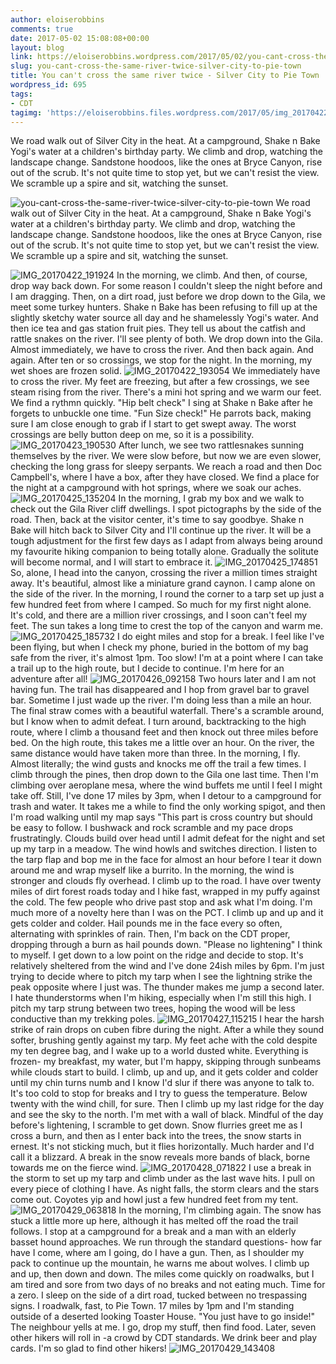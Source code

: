 ```yaml
---
author: eloiserobbins
comments: true
date: 2017-05-02 15:08:08+00:00
layout: blog
link: https://eloiserobbins.wordpress.com/2017/05/02/you-cant-cross-the-same-river-twice-silver-city-to-pie-town/
slug: you-cant-cross-the-same-river-twice-silver-city-to-pie-town
title: You can't cross the same river twice - Silver City to Pie Town
wordpress_id: 695
tags:
- CDT
tagimg: 'https://eloiserobbins.files.wordpress.com/2017/05/img_20170422_181656.jpg'
---
```


We road walk out of Silver City in the heat. At a campground, Shake n Bake Yogi's water at a children's birthday party. We climb and drop, watching the landscape change. Sandstone hoodoos, like the ones at Bryce Canyon, rise out of the scrub. It's not quite time to stop yet, but we can't resist the view. We scramble up a spire and sit, watching the sunset.


![you-cant-cross-the-same-river-twice-silver-city-to-pie-town](https://eloiserobbins.files.wordpress.com/2017/05/img_20170422_181656.jpg)
We road walk out of Silver City in the heat. At a campground, Shake n Bake Yogi's water at a children's birthday party. We climb and drop, watching the landscape change. Sandstone hoodoos, like the ones at Bryce Canyon, rise out of the scrub. It's not quite time to stop yet, but we can't resist the view. We scramble up a spire and sit, watching the sunset.

![IMG_20170422_191924](https://eloiserobbins.files.wordpress.com/2017/05/img_20170422_191924.jpg)
In the morning, we climb. And then, of course, drop way back down. For some reason I couldn't sleep the night before and I am dragging. Then, on a dirt road, just before we drop down to the Gila, we meet some turkey hunters. Shake n Bake has been refusing to fill up at the slightly sketchy water source all day and he shamelessly Yogi's water. And then ice tea and gas station fruit pies. They tell us about the catfish and rattle snakes on the river. I'll see plenty of both.
We drop down into the Gila. Almost immediately, we have to cross the river. And then back again. And again. After ten or so crossings, we stop for the night. In the morning, my wet shoes are frozen solid.
![IMG_20170422_193054](https://eloiserobbins.files.wordpress.com/2017/05/img_20170422_193054.jpg)
We immediately have to cross the river. My feet are freezing, but after a few crossings, we see steam rising from the river. There's a mini hot spring and we warm our feet. We find a rythmn quickly. "Hip belt check" I sing at Shake n Bake after he forgets to unbuckle one time. "Fun Size check!" He parrots back, making sure I am close enough to grab if I start to get swept away. The worst crossings are belly button deep on me, so it is a possibility.
![IMG_20170423_190530](https://eloiserobbins.files.wordpress.com/2017/05/img_20170423_190530.jpg)
After lunch, we see two rattlesnakes sunning themselves by the river. We were slow before, but now we are even slower, checking the long grass for sleepy serpants. We reach a road and then Doc Campbell's, where I have a box, after they have closed. We find a place for the night at a campground with hot springs, where we soak our aches.
![IMG_20170425_135204](https://eloiserobbins.files.wordpress.com/2017/05/img_20170425_135204.jpg)
In the morning, I grab my box and we walk to check out the Gila River cliff dwellings. I spot pictographs by the side of the road. Then, back at the visitor center, it's time to say goodbye. Shake n Bake will hitch back to Silver City and I'll continue up the river. It will be a tough adjustment for the first few days as I adapt from always being around my favourite hiking companion to being totally alone. Gradually the solitute will become normal, and I will start to embrace it.
![IMG_20170425_174851](https://eloiserobbins.files.wordpress.com/2017/05/img_20170425_174851.jpg)
So, alone, I head into the canyon, crossing the river a million times straight away. It's beautiful, almost like a miniature grand caynon. I camp alone on the side of the river.
In the morning, I round the corner to a tarp set up just a few hundred feet from where I camped. So much for my first night alone. It's cold, and there are a million river crossings, and I soon can't feel my feet. The sun takes a long time to crest the top of the canyon and warm me.
![IMG_20170425_185732](https://eloiserobbins.files.wordpress.com/2017/05/img_20170425_185732.jpg)
I do eight miles and stop for a break. I feel like I've been flying, but when I check my phone, buried in the bottom of my bag safe from the river, it's almost 1pm. Too slow! I'm at a point where I can take a trail up to the high route, but I decide to continue. I'm here for an adventure after all!
![IMG_20170426_092158](https://eloiserobbins.files.wordpress.com/2017/05/img_20170426_092158.jpg)
Two hours later and I am not having fun. The trail has disappeared and I hop from gravel bar to gravel bar. Sometime I just wade up the river. I'm doing less than a mile an hour. The final straw comes with a beautiful waterfall. There's a scramble around, but I know when to admit defeat. I turn around, backtracking to the high route, where I climb a thousand feet and then knock out three miles before bed. On the high route, this takes me a little over an hour. On the river, the same distance would have taken more than three.
In the morning, I fly. Almost literally; the wind gusts and knocks me off the trail a few times. I climb through the pines, then drop down to the Gila one last time. Then I'm climbing over aeroplane mesa, where the wind buffets me until I feel I might take off. Still, I've done 17 miles by 3pm, when I detour to a campground for trash and water. It takes me a while to find the only working spigot, and then I'm road walking until my map says "This part is cross country but should be easy to follow. I bushwack and rock scramble and my pace drops frustratingly. Clouds build over head until I admit defeat for the night and set up my tarp in a meadow. The wind howls and switches direction. I listen to the tarp flap and bop me in the face for almost an hour before I tear it down around me and wrap myself like a burrito.
In the morning, the wind is stronger and clouds fly overhead. I climb up to the road. I have over twenty miles of dirt forest roads today and I hike fast, wrapped in my puffy against the cold. The few people who drive past stop and ask what I'm doing. I'm much more of a novelty here than I was on the PCT.
I climb up and up and it gets colder and colder. Hail pounds me in the face every so often, alternating with sprinkles of rain. Then, I'm back on the CDT proper, dropping through a burn as hail pounds down. "Please no lightening" I think to myself. I get down to a low point on the ridge and decide to stop. It's relatively sheltered from the wind and I've done 24ish miles by 6pm. I'm just trying to decide where to pitch my tarp when I see the lightning strike the peak opposite where I just was. The thunder makes me jump a second later. I hate thunderstorms when I'm hiking, especially when I'm still this high. I pitch my tarp strung between two trees, hoping the wood will be less conductive than my trekking poles.
![IMG_20170427_115215](https://eloiserobbins.files.wordpress.com/2017/05/img_20170427_115215.jpg)
I hear the harsh strike of rain drops on cuben fibre during the night. After a while they sound softer, brushing gently against my tarp. My feet ache with the cold despite my ten degree bag, and I wake up to a world dusted white.
Everything is frozen- my breakfast, my water, but I'm happy, skipping through sunbeams while clouds start to build. I climb, up and up, and it gets colder and colder until my chin turns numb and I know I'd slur if there was anyone to talk to. It's too cold to stop for breaks and I try to guess the temperature. Below twenty with the wind chill, for sure.
Then I climb up my last ridge for the day and see the sky to the north. I'm met with a wall of black. Mindful of the day before's lightening, I scramble to get down. Snow flurries greet me as I cross a burn, and then as I enter back into the trees, the snow starts in ernest. It's not sticking much, but it flies horizontally. Much harder and I'd call it a blizzard. A break in the snow reveals more bands of black, borne towards me on the fierce wind.
![IMG_20170428_071822](https://eloiserobbins.files.wordpress.com/2017/05/img_20170428_071822.jpg)
I use a break in the storm to set up my tarp and climb under as the last wave hits. I pull on every piece of clothing I have. As night falls, the storm clears and the stars come out. Coyotes yip and howl just a few hundred feet from my tent.
![IMG_20170429_063818](https://eloiserobbins.files.wordpress.com/2017/05/img_20170429_063818.jpg)
In the morning, I'm climbing again. The snow has stuck a little more up here, although it has melted off the road the trail follows. I stop at a campground for a break and a man with an elderly basset hound approaches. We run through the standard questions- how far have I come, where am I going, do I have a gun. Then, as I shoulder my pack to continue up the mountain, he warns me about wolves. I climb up and up, then down and down. The miles come quickly on roadwalks, but I am tired and sore from two days of no breaks and not eating much. Time for a zero.
I sleep on the side of a dirt road, tucked between no trespassing signs. I roadwalk, fast, to Pie Town. 17 miles by 1pm and I'm standing outside of a deserted looking Toaster House. "You just have to go inside!" The neighbour yells at me. I go, drop my stuff, then find food. Later, seven other hikers will roll in -a crowd by CDT standards. We drink beer and play cards. I'm so glad to find other hikers!
![IMG_20170429_143408](https://eloiserobbins.files.wordpress.com/2017/05/img_20170429_143408.jpg)
